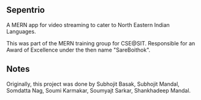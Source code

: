 ## Sepentrio

A MERN app for video streaming to cater to North Eastern Indian Languages.


This was part of the MERN training group for CSE@SIT. Responsible for an Award of Excellence under the then name "SareBoithok".  


## Notes

Originally, this project was done by Subhojit Basak, Subhojit Mandal, Somdatta Nag, Soumi Karmakar, Soumyajt Sarkar, Shankhadeep Mandal. 


